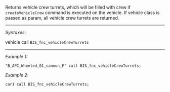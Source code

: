 Returns vehicle crew turrets, which will be filled with crew if `createVehicleCrew` command is executed on the vehicle. If vehicle class is passed as param, all vehicle crew turrets are returned.


---
*Syntaxes:*

vehicle call `BIS_fnc_vehicleCrewTurrets`

---
*Example 1:*

```sqf
"B_APC_Wheeled_01_cannon_F" call BIS_fnc_vehicleCrewTurrets;
```

*Example 2:*

```sqf
car1 call BIS_fnc_vehicleCrewTurrets;
```